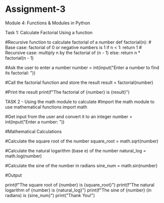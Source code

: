 # Assignment-3
Module 4: Functions &amp; Modules in Python 

Task 1: Calculate Factorial Using a function

#Recursive function to calculate factorial of a number
def factorial(n):
    # Base case: factorial of 0 or negative numbers is 1
    if n < 1:
        return 1
    # Recursive case: multiply n by the factorial of (n - 1)
    else:
        return n * factorial(n - 1)

#Ask the user to enter a number
number = int(input("Enter a number to find its factorial: "))

#Call the factorial function and store the result
result = factorial(number)

#Print the result
print(f"The factorial of {number} is {result}")



TASK 2 - Using the math module to calculate
#Import the math module to use mathematical functions
import math

#Get input from the user and convert it to an integer
number = int(input("Enter a number: "))

#Mathematical Calculations

#Calculate the square root of the number
square_root = math.sqrt(number)

#Calculate the natural logarithm (base e) of the number
natural_log = math.log(number)

#Calculate the sine of the number in radians
sine_num = math.sin(number)

#Output

print(f"The square root of {number} is {square_root}")
print(f"The natural logarithm of {number} is {natural_log}")
print(f"The sine of {number} (in radians) is {sine_num}")
print("Thank You!")

